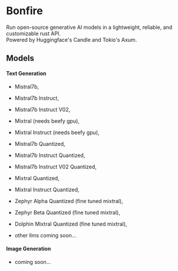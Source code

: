 # Bonfire
Run open-source generative AI models in a lightweight, reliable, and customizable rust API. \
Powered by Huggingface's Candle and Tokio's Axum.

## Models
#### Text Generation
- Mistral7b, 
- Mistral7b Instruct,
- Mistral7b Instruct V02,
- Mixtral (needs beefy gpu),
- Mixtral Instruct (needs beefy gpu),

- Mistral7b Quantized,
- Mistral7b Instruct Quantized,
- Mistral7b Instruct V02 Quantized,
- Mixtral Quantized,
- Mixtral Instruct Quantized,
- Zephyr Alpha Quantized (fine tuned mixtral),
- Zephyr Beta Quantized (fine tuned mixtral),
- Dolphin Mixtral Quantized (fine tuned mixtral),

- other llms coming soon...

#### Image Generation
- coming soon...